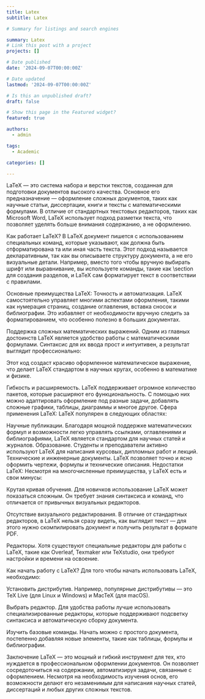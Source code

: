 ```yaml
---
title: Latex
subtitle: Latex

# Summary for listings and search engines

summary: Latex
# Link this post with a project
projects: []

# Date published
date: '2024-09-07T00:00:00Z'

# Date updated
lastmod: '2024-09-07T00:00:00Z'

# Is this an unpublished draft?
draft: false

# Show this page in the Featured widget?
featured: true

authors:
  - admin

tags:
  - Academic

categories: []

---
```




LaTeX — это система набора и верстки текстов, созданная для подготовки документов высокого качества. Основное его предназначение — оформление сложных документов, таких как научные статьи, диссертации, книги и тексты с математическими формулами. В отличие от стандартных текстовых редакторов, таких как Microsoft Word, LaTeX использует подход разметки текста, что позволяет уделять больше внимания содержанию, а не оформлению.

Как работает LaTeX?
В LaTeX документ пишется с использованием специальных команд, которые указывают, как должна быть отформатирована та или иная часть текста. Этот подход называется декларативным, так как вы описываете структуру документа, а не его визуальные детали. Например, вместо того чтобы вручную выбирать шрифт или выравнивание, вы используете команды, такие как \section для создания разделов, и LaTeX сам форматирует текст в соответствии с правилами.

Основные преимущества LaTeX:
Точность и автоматизация. LaTeX самостоятельно управляет многими аспектами оформления, такими как нумерация страниц, создание оглавления, вставка сносок и библиографии. Это избавляет от необходимости вручную следить за форматированием, что особенно полезно в больших документах.

Поддержка сложных математических выражений. Одним из главных достоинств LaTeX является удобство работы с математическими формулами. Синтаксис для их ввода прост и интуитивен, а результат выглядит профессионально:

Этот код создаст красиво оформленное математическое выражение, что делает LaTeX стандартом в научных кругах, особенно в математике и физике.

Гибкость и расширяемость. LaTeX поддерживает огромное количество пакетов, которые расширяют его функциональность. С помощью них можно адаптировать оформление под разные задачи, добавлять сложные графики, таблицы, диаграммы и многое другое.
Сфера применения LaTeX:
LaTeX популярен в следующих областях:

Научные публикации. Благодаря мощной поддержке математических формул и возможности легко управлять ссылками, оглавлениями и библиографиями, LaTeX является стандартом для научных статей и журналов.
Образование. Студенты и преподаватели активно используют LaTeX для написания курсовых, дипломных работ и лекций.
Технические и инженерные документы. LaTeX позволяет точно и ясно оформить чертежи, формулы и технические описания.
Недостатки LaTeX:
Несмотря на многочисленные преимущества, у LaTeX есть и свои минусы:

Крутая кривая обучения. Для новичков использование LaTeX может показаться сложным. Он требует знания синтаксиса и команд, что отличается от привычных визуальных редакторов.

Отсутствие визуального редактирования. В отличие от стандартных редакторов, в LaTeX нельзя сразу видеть, как выглядит текст — для этого нужно скомпилировать документ и получить результат в формате PDF.

Редакторы. Хотя существуют специальные редакторы для работы с LaTeX, такие как Overleaf, Texmaker или TeXstudio, они требуют настройки и времени на освоение.

Как начать работу с LaTeX?
Для того чтобы начать использовать LaTeX, необходимо:

Установить дистрибутив. Например, популярные дистрибутивы — это TeX Live (для Linux и Windows) и MacTeX (для macOS).

Выбрать редактор. Для удобства работы лучше использовать специализированные редакторы, которые поддерживают подсветку синтаксиса и автоматическую сборку документа.

Изучить базовые команды. Начать можно с простого документа, постепенно добавляя новые элементы, такие как таблицы, формулы и библиографии.

Заключение
LaTeX — это мощный и гибкий инструмент для тех, кто нуждается в профессиональном оформлении документов. Он позволяет сосредоточиться на содержании, автоматизируя задачи, связанные с оформлением. Несмотря на необходимость изучения основ, его возможности делают его незаменимым для написания научных статей, диссертаций и любых других сложных текстов.
